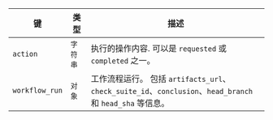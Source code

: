 | 键              | 类型    | 描述                                                                                       |
| -------------- | ----- | ---------------------------------------------------------------------------------------- |
| `action`       | `字符串` | 执行的操作内容. 可以是 `requested` 或 `completed` 之一。                                               |
| `workflow_run` | `对象`  | 工作流程运行。 包括 `artifacts_url`、`check_suite_id`、`conclusion`、`head_branch` 和 `head_sha` 等信息。 |
